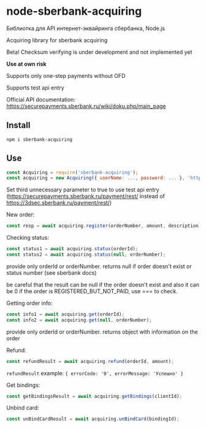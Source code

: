 # node-sberbank-acquiring

Библиотка для API интернет-эквайринга сбербанка, Node.js

Acquiring library for sberbank acquiring

Beta! Checksum verifying is under development and not implemented yet

**Use at own risk**

Supports only one-step payments without OFD

Supports test api entry

Official API documentation: https://securepayments.sberbank.ru/wiki/doku.php/main_page

## Install

`npm i sberbank-acquiring`

## Use

```javascript
const Acquiring = require('sberbank-acquiring');
const acquiring = new Acquiring({ userName: ..., password: ... }, 'https://success_link'[, true]);
```

Set third unnecessary parameter to true to use test api entry (https://securepayments.sberbank.ru/payment/rest/ instead of https://3dsec.sberbank.ru/payment/rest/)

New order:

```javascript
const resp = await acquiring.register(orderNumber, amount, description);
```

Checking status:

```javascript
const status1 = await acquiring.status(orderId);
const status2 = await acquiring.status(null, orderNumber);
```

provide only orderId or orderNumber.
returns null if order doesn't exist or status number (see sberbank docs)

be careful that the result can be null if the order doesn't exist and also it can be 0 if the order is REGISTERED_BUT_NOT_PAID, use === to check.

Getting order info:

```javascript
const info1 = await acquiring.get(orderId);
const info2 = await acquiring.get(null, orderNumber);
```

provide only orderId or orderNumber.
returns object with information on the order

Refund:

```javascript
const refundResult = await acquiring.refund(orderId, amount);
```

`refundResult` example: `{ errorCode: '0', errorMessage: 'Успешно' }`

Get bindings:

```javascript
const getBindingsResult = await acquiring.getBindings(clientId);
```

Unbind card:

```javascript
const unBindCardResult = await acquiring.unBindCard(bindingId);
```
